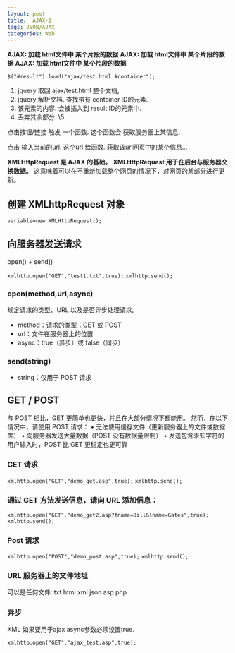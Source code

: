 ```yaml
---
layout: post
title:  AJAX-1
tags: JSON/AJAX
categories: Web
---
```


**AJAX: 加载 html文件中 某个片段的数据**
**AJAX: 加载 html文件中 某个片段的数据**
**AJAX: 加载 html文件中 某个片段的数据**


`$("#result").load("ajax/test.html #container");`

1. jquery 取回 ajax/test.html 整个文档,
2. jquery 解析文档. 查找带有 container ID的元素.
3. 该元素的内容. 会被插入到 result ID的元素中.
4. 丢弃其余部分.
\5. 












点击按钮/链接  触发 一个函数. 
这个函数会 获取服务器上某信息.



点击 输入当前的url. 这个url 给函数. 获取该url网页中的某个信息...



















**XMLHttpRequest 是 AJAX 的基础。**
**XMLHttpRequest 用于在后台与服务器交换数据。**
这意味着可以在不重新加载整个网页的情况下，对网页的某部分进行更新。



## 创建 XMLhttpRequest 对象

`variable=new XMLHttpRequest();`




## 向服务器发送请求
open() + send()

`xmlhttp.open("GET","test1.txt",true);`
`xmlhttp.send();`


### open(method,url,async)
规定请求的类型、URL 以及是否异步处理请求。
- method：请求的类型；GET 或 POST
- url：文件在服务器上的位置
- async：true（异步）或 false（同步）



### send(string)

- string：仅用于 POST 请求



## GET / POST

与 POST 相比，GET 更简单也更快，并且在大部分情况下都能用。
然而，在以下情况中，请使用 POST 请求：
• 无法使用缓存文件（更新服务器上的文件或数据库）
• 向服务器发送大量数据（POST 没有数据量限制）
• 发送包含未知字符的用户输入时，POST 比 GET 更稳定也更可靠





### GET 请求

`xmlhttp.open("GET","demo_get.asp",true);`
`xmlhttp.send();`




### 通过 GET 方法发送信息，请向 URL 添加信息：



`xmlhttp.open("GET","demo_get2.asp?fname=Bill&lname=Gates",true);`
`xmlhttp.send();`







### Post 请求
`xmlhttp.open("POST","demo_post.asp",true);`
`xmlhttp.send();`







### URL 服务器上的文件地址
可以是任何文件: txt html xml json asp php




### 异步
XML 如果要用于ajax  async参数必须设置true.


`xmlhttp.open("GET","ajax_test.asp",true);`


















